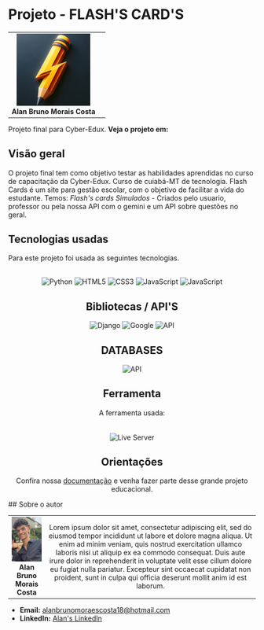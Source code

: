 # Projeto - FLASH'S CARD'S
|  |  |
|:-------------:|:------------------------------------------------------------:|
|  <img src="logo2.jpg" width="150px"></br> **Alan Bruno Morais Costa** |
Projeto final para Cyber-Edux. <strong> Veja o projeto em: </strong> 

## Visão geral
O projeto final tem como objetivo testar as habilidades aprendidas no curso de capacitação da Cyber-Edux. Curso de cuiabá-MT de tecnologia.
Flash Cards é um site para gestão escolar, com o objetivo de facilitar a vida do estudante.
Temos:
  *Flash's cards*
  *Simulados* - Criados pelo usuario, professor ou pela nossa API com o gemini e um API sobre questões no geral.
## Tecnologias usadas

Para este projeto foi usada as seguintes tecnologias.

<div style="display: inline_block" align= "center"><br>
  <img height="25" width="80" src="https://img.shields.io/badge/Python-FFD43B?style=plastic&logo=python&logoColor=blue" alt="Python">
   <img height="25" width="80" src = "https://img.shields.io/badge/HTML5-E34F26?style=plastic&logo=html5&logoColor=white" alt="HTML5">
  
  <img height="25" width="80" src="https://img.shields.io/badge/CSS3-1572B6?style=plastic&logo=css3&logoColor=white" alt="CSS3">
  <img height="25" width="80" src="https://img.shields.io/badge/JavaScript-323330?style=plastic&logo=javascript&logoColor=F7DF1E" alt="JavaScript">
<img height="25" width="80" src="https://img.shields.io/badge/amCharts-323330?style=plastic&logo=javascript&logoColor=F7DF1E" alt="JavaScript">

 
## Bibliotecas / API'S
<img height="25" width="80" src="https://img.shields.io/badge/Django-092E20?style=plastic&logo=django&logoColor=white" alt="Django">
  
<img height="25" width="80" src="https://img.shields.io/badge/Google-GEMINI-FFD43B?style=plastic&logo=goole&logoColor=white" alt="Google">
  
<img height="25" width="80" src="https://img.shields.io/badge/API-QUESTOES-FFD43B?style=plastic&logo=goole&logoColor=white" alt="API">

## DATABASES
<img height="38" width="120" src="https://img.shields.io/badge/PostgreSQL-316192?style=plastic&logo=postgresql&logoColor=white" alt="API">



## Ferramenta

A ferramenta usada:
<div style="display: block"><br>
<img align="center" alt="Live Server" height="38" width="120" src="https://img.shields.io/badge/VScode-316192?style=plastic&logo=visual-studio-code&logoColor=blue">


## Orientações

Confira nossa [documentação](DOCUMENTACAO.md) e venha fazer parte desse grande projeto educacional.
</div>
</div>
## Sobre o autor

<!-- Coloque seu nome, uma foto sua e uma pequena bio sobre você na seguinte tabela: -->
|  |  |
|:-------------:|:------------------------------------------------------------:|
|  <img src="EU2.jpg" width="150px"></br> **Alan Bruno Morais Costa** | Lorem ipsum dolor sit amet, consectetur adipiscing elit, sed do eiusmod tempor incididunt ut labore et dolore magna aliqua. Ut enim ad minim veniam, quis nostrud exercitation ullamco laboris nisi ut aliquip ex ea commodo consequat. Duis aute irure dolor in reprehenderit in voluptate velit esse cillum dolore eu fugiat nulla pariatur. Excepteur sint occaecat cupidatat non proident, sunt in culpa qui officia deserunt mollit anim id est laborum. |

- **Email:** alanbrunomoraescosta18@hotmail.com
- **LinkedIn:** [Alan's LinkedIn](https://www.linkedin.com/in/alan-morais-4861322b0)


